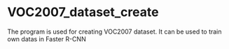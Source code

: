 # VOC2007_dataset_create
The program is used for creating VOC2007 dataset. It can be used to train own datas in Faster R-CNN
